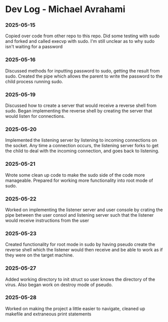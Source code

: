 # Dev Log - Michael Avrahami

### 2025-05-15
Copied over code from other repo to this repo. Did some testing with sudo and forked and called execvp with sudo. I'm still unclear as to why sudo isn't waiting for a password

### 2025-05-16
Discussed methods for inputting password to sudo, getting the result from sudo.
Created the pipe which allows the parent to write the password to the child process running sudo.

### 2025-05-19
Discussed how to create a server that would receive a reverse shell from sudo. Began implementing the reverse shell by creating the server that would listen for connections.

### 2025-05-20
Implemented the listening server by listening to incoming connections on the socket. Any time a connection occurs, the listening server forks to get the child to deal with the incoming connection, and goes back to listening.

### 2025-05-21
Wrote some clean up code to make the sudo side of the code more manageable. Prepared for working more functionality into root mode of sudo.

### 2025-05-22
Worked on implementing the listener server and user console by crating the pipe between the user consol and listening server such that the listener would receive instructions from the user

### 2025-05-23
Created functionality for root mode in sudo by having pseudo create the reverse shell which the listener would then receive and be able to work as if they were on the target machine.

### 2025-05-27
Added working directory to init struct so user knows the directory of the virus. Also began work on destroy mode of pseudo.

### 2025-05-28
Worked on making the project a little easier to navigate, cleaned up makefile and extraneous print statements
